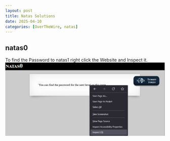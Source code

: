 ```yaml
---
layout: post
title: Natas Solutions
date: 2025-04-10
categories: [OverTheWire, natas]
---
```

## natas0

To find the Password to natas1 right click the Website and Inspect it.
![alt](all_collections//_posts//img//natas0.png)
